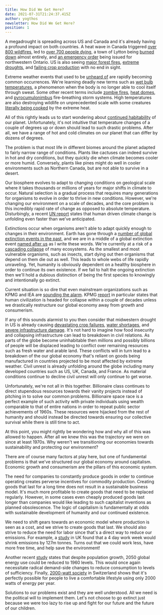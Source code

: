 ```yaml
---
title: How Did We Get Here?
date: 2021-07-31T21:24:37.415Z
author: yogthos
newsletter: How Did We Get Here?
position: 1
---
```

A megadrought is spreading across US and Canada and it's already having a profound impact on both countries. A heat wave in Canada triggered [over 800 wildfires](https://www.theweathernetwork.com/ca/news/article/smoky-skies-span-the-country-with-nearly-800-active-wildfires-burning
), led to [over 700 people dying](https://www.vaughantoday.ca/historic-heatwave-more-than-700-dead-in-canada-and-150-fires-in-progress/), a town of Lytton being [burned down](https://www.cbc.ca/news/canada/british-columbia/bc-wildfires-lytton-july-1-2021-1.6087311) almost entirely, and [an emergency order](https://www.cbc.ca/news/canada/thunder-bay/northwestern-ontario-forest-fires-calls-for-resources-1.6103208) being issued for northwestern Ontario. US is also seeing [major forest fires](https://abcnews.go.com/US/heat-fires-west-severe-causing-thunderstorms-rain/story?id=78968764), [extreme droughts](https://www.sfchronicle.com/local/article/74-of-California-and-52-of-the-Western-U-S-now-16225433.php), and [failing crop production](https://www.agupdate.com/livestockroundup/markets/corn-projections-bleak-as-much-of-the-midwest-drought-continues/article_d2caa53a-d808-11eb-ba27-2f7cddf66b43.html) with no end in sight.

Extreme weather events that used to be [unheard of](https://www.cbsnews.com/news/heat-wave-dome-2021-seattle-portland-weather/) are rapidly becoming common occurrences. We're learning deadly new terms such as [wet bulb temperatures](https://www.cbc.ca/news/science/how-hot-is-too-hot-for-humans-understanding-wet-bulb-temperatures-1.6088415), a phenomenon when the body is no longer able to cool itself through sweat. Some other recent terms include [zombie fires](https://www.axios.com/zombie-fires-detected-alaska-canada-increase-global-warming-3a4d90ad-931d-4c9d-9617-e4187ebfa2f2.html), [heat domes](https://www.theguardian.com/environment/2021/jul/02/canadian-inferno-northern-heat-exceeds-worst-case-climate-models), and [pyrocumulonimbus](https://www.nasa.gov/topics/earth/features/pyrocb.html) fire-breathing storm systems. High temperatures are also destroying wildlife on unprecedented scale with some creatures [literally being cooked](https://www.thestar.com/news/canada/2021/07/07/its-so-hot-that-canadas-sea-creatures-are-cooking-to-their-death-in-their-shells.html) by the extreme heat.


All of this rightly leads us to start wondering about [continued habitability](https://www.rollingstone.com/culture/culture-features/climate-crisis-goodell-survive-extreme-heat-875198/) of our planet. Unfortunately, it's not intuitive that temperature changes of a couple of degrees up or down should lead to such drastic problems. After all, we have a range of hot and cold climates on our planet that can differ by dozens of degrees.

The problem is that most life in different biomes around the planet adapted to fairly narrow range of conditions. Plants like cactuses can indeed survive in hot and dry conditions, but they quickly die when climate becomes cooler or more humid. Conversely, plants like pines might do well in cooler environments such as Northern Canada, but are not able to survive in a desert.

Our biosphere evolves to adapt to changing conditions on geological scale where it takes thousands or millions of years for major shifts in climate to occur. Natural selection is a gradual process that requires many generations for organisms to evolve in order to thrive in new conditions. However, we're changing our environment on a scale of decades, and the core problem is this incredibly rapid rate of change as opposed to absolute temperature. Disturbingly, a recent [UN report](https://www.france24.com/en/live-news/20210623-crushing-climate-impacts-to-hit-sooner-than-feared-draft-un-report) states that human driven climate change is unfolding even faster than we've anticipated. 

Extinctions occur when organisms aren't able to adapt quickly enough to changes in their environment. Earth has gone through a [number of global extinction events in the past](https://en.wikipedia.org/wiki/List_of_extinction_events), and we are in a middle of a global extinction event [named after us](https://www.cbc.ca/radio/quirks/oct-19-2019-understanding-the-anthropocene-extinction-regenerating-cartilage-and-more-1.5324707/understanding-extinction-humanity-has-destroyed-half-the-life-on-earth-1.5324721) as I write these words. We're currently at a risk of a [cascading collapse](https://royalsocietypublishing.org/doi/10.1098/rstb.2008.0219) of many ecosystems. As the smallest and most vulnerable organisms, such as insects, start dying out then organisms that depend on them die out as well. This leads to whole webs of life rapidly unraveling. Yet, humanity is obviously dependent on a healthy biosphere in order to continue its own existence. If we fail to halt the ongoing extinction then we'll hold a dubious distinction of being the first species to knowingly and intentionally go extinct.

Current situation is so dire that even mainstream organizations such as KPMG and IEA are [sounding the alarm](https://arstechnica.com/tech-policy/2021/05/all-fossil-fuel-exploration-needs-to-end-this-year-iea-says/). KPMG [report](https://www.vice.com/en/article/z3xw3x/new-research-vindicates-1972-mit-prediction-that-society-will-collapse-soon) in particular states that human civilization is headed for collapse within a couple of decades unless we drastically restructure our global economy away from growth and consumerism.

If any of this sounds alarmist to you then consider that midwestern drought in US is already causing [devastating crop failures](https://newfinancemagazine.com/farmers-warn-that-the-megadrought-in-the-western-u-s-threatens-to-cause-devastating-crop-failures-in-2021-investment-watch/), [water shortages](https://www.apr.org/post/amid-mega-drought-water-shortage-will-be-declared-along-colorado-river), and [severe infrastructure damage](https://kyma.com/videor/2021/07/23/extreme-weather-threatens-us-infrastructure/). It's not hard to imagine how food insecurity and collapsing infrastructure can lead to breakdown in civil relations. As parts of the globe become uninhabitable then millions and possibly billions of people will be displaced leading to conflict over remaining resources such as fresh water and arable land. These conflicts will in turn lead to a breakdown of the our global economy that's reliant on goods being manufactured in countries projected to be most affected by extreme weather. Civil unrest is already unfolding around the globe including many developed countries such as US, UK, Canada, and France. As material conditions continue to decline civil unrest will only continue to get worse.

Unfortunately, we're not all in this together. Billionaire class continues to direct stupendous resources towards their vanity projects instead of pitching in to solve our common problems. Billionaire space race is a perfect example of such activity with private individuals using wealth comparable to that of entire nations in order to repeat public sector achievements of 1960s. These resources were hijacked from the rest of humanity and should instead be directed towards ensuring our collective survival while there is still time to act.

At this point, you might rightly be wondering how and why all of this was allowed to happen. After all we knew this was the trajectory we were on since at least 1970s. Why weren't we transitioning our economies towards sustainability and protecting our environment?

There are of course many factors at play here, but one of fundamental problems is that we've structured our global economy around capitalism. Economic growth and consumerism are the pillars of this economic system.

The need for companies to constantly produce goods in order to continue operating creates perverse incentives for commodity production. Creating goods that last for a long time does not result in a sustainable business model. It's much more profitable to create goods that need to be replaced regularly. However, in some cases even cheaply produced goods last longer than companies would like leading to such capitalist inventions as planned obsolescence. The logic of capitalism is fundamentally at odds with sustainable development of humanity and our continued existence.

We need to shift gears towards an economic model where production is seen as a cost, and we strive to create goods that last. We should also strive to reduce the need for labor since that's a direct way to reduce our emissions. For example, a [study](https://www.theguardian.com/environment/2021/may/27/four-day-working-week-would-slash-uk-carbon-footprint-report) in UK found that a 4 day work week would shrink emissions by 127m tonnes. Turns out that we could work less, have more free time, and help save the environment!


Another recent [study](https://www.sciencedirect.com/science/article/pii/S0959378020307512) states that despite population growth, 2050 global energy use could be reduced to 1960 levels. This would once again necessitate radical demand-side changes to reduce consumption to levels of sufficiency. Finally, [2000-watt society](https://en.wikipedia.org/wiki/2000-watt_society) in Switzerland shows that it's perfectly possible for people to live a comfortable lifestyle using only 2000 watts of energy per year.

Solutions to our problems exist and they are well understood. All we need is the political will to implement them. Let's not choose to go extinct just because we were too lazy to rise up and fight for our future and the future of our children.
